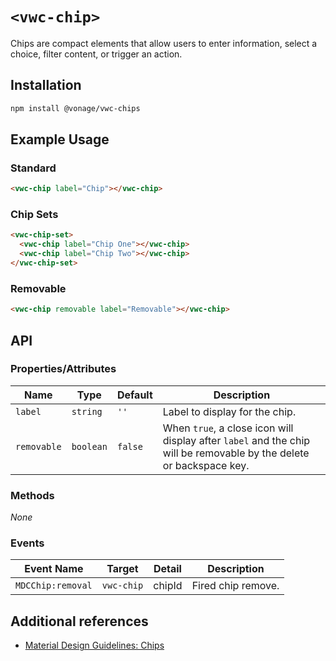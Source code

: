 # `<vwc-chip>`

Chips are compact elements that allow users to enter information, select a choice, filter content, or trigger an action.

<!-- [Demo](https://material-components.github.io/material-components-web-components/demos/button/) -->

## Installation

```sh
npm install @vonage/vwc-chips
```

## Example Usage

### Standard

<!-- ![](images/image.png) -->

```html
<vwc-chip label="Chip"></vwc-chip>
```

### Chip Sets

<!-- ![](images/image.png) -->

```html
<vwc-chip-set>
  <vwc-chip label="Chip One"></vwc-chip>
  <vwc-chip label="Chip Two"></vwc-chip>
</vwc-chip-set>
```

<!-- ### Size -->

<!-- ![](images/image.png) -->

<!-- ```html
<vwc-chip-set>
  <vwc-chip small label="small"></vwc-chip>
  <vwc-chip label="default"></vwc-chip>
  <vwc-chip large label="large"></vwc-chip>
</vwc-chip-set>
``` -->

<!-- ### Theme -->

<!-- ![](images/image.png) -->

<!-- ```html
<vwc-chip-set>
  <vwc-chip theme="black" label="black"></vwc-chip>
  <vwc-chip theme="red" label="red"></vwc-chip>
</vwc-chip-set>
``` -->

<!-- ### Pill -->

<!-- ![](images/image.png) -->

<!-- ```html
<vwc-chip pill label="pill"></vwc-chip>
``` -->

<!-- ### Outlined -->

<!-- ![](images/image.png) -->

<!-- ```html
<vwc-chip outlined label="outlined"></vwc-chip>
``` -->

<!-- ### Transparent -->

<!-- ![](images/image.png) -->

<!-- ```html
<vwc-chip transparent label="transparent"></vwc-chip>
``` -->

### Removable

<!-- ![](images/image.png) -->

```html
<vwc-chip removable label="Removable"></vwc-chip>
```

## API

<!-- ### Slots
| Name           | Description
| -------------- | -----------
| _default_      | Default content to display between both icons and after label. __NOTE:__ It is highly recommended to set the `label` property instead of projecting text as it will also set the `aria-label` -->

### Properties/Attributes
| Name | Type | Default | Description
| ---- | ---- | ------- | -----------
| `label` | `string` | `''` | Label to display for the chip.
| `removable` | `boolean` | `false` | When `true`, a close icon will display after `label` and the chip will be removable by the delete or backspace key.

<!-- | `size` | `string` | `''` | Changes size of chip text and container.
| `theme` | `string` | `''` | Changes theme of chip.
| `pill` | `boolean` | `false` | creates a chip with 50% rounded corners. -->
<!-- | `outlined` | `boolean` | `false` | Creates an outlined chip.
| `transparent` | `boolean` | `false` | Creates a transparent chip. -->

### Methods
*None*

### Events

| Event Name | Target | Detail | Description
| ---------- | ------ | ------ | -----------
| `MDCChip:removal` | `vwc-chip` | chipId | Fired chip remove.

<!-- | `MDCChip:selection` | `vwc-chip` | chipId | Fired chip selected. -->

<!-- #### Size values

| Size
| ----
| `small`
| `large` -->

<!-- #### Theme values

| Theme
| -----
| `black`
| `blue`
| `green`
| `indigo`
| `orange`
| `purple`
| `red`
| `white`
| `yellow` -->

## Additional references

- [Material Design Guidelines: Chips](https://material.io/design/components/chips.html)
